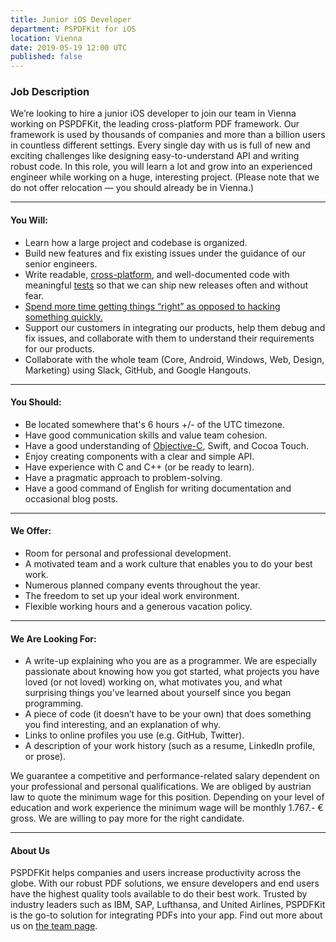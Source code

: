 ```yaml
---
title: Junior iOS Developer
department: PSPDFKit for iOS
location: Vienna
date: 2019-05-19 12:00 UTC
published: false
---
```


### Job Description

We’re looking to hire a junior iOS developer to join our team in Vienna working on PSPDFKit, the leading cross-platform PDF framework. Our framework is used by thousands of companies and more than a billion users in countless different settings. Every single day with us is full of new and exciting challenges like designing easy-to-understand API and writing robust code. In this role, you will learn a lot and grow into an experienced engineer while working on a huge, interesting project. (Please note that we do not offer relocation — you should already be in Vienna.)

* * *

#### You Will:

*   Learn how a large project and codebase is organized.
*   Build new features and fix existing issues under the guidance of our senior engineers.
*   Write readable, [cross-platform](/blog/2016/a-pragmatic-approach-to-cross-platform/), and well-documented code with meaningful [tests](/blog/2016/continuous-ios-code-coverage-with-jenkins-and-slather/) so that we can ship new releases often and without fear.
*   [Spend more time getting things “right” as opposed to hacking something quickly.](/blog/2016/writing-good-bug-reports/)
*   Support our customers in integrating our products, help them debug and fix issues, and collaborate with them to understand their requirements for our products.
*   Collaborate with the whole team (Core, Android, Windows, Web, Design, Marketing) using Slack, GitHub, and Google Hangouts.

* * *

#### You Should:

*   Be located somewhere that's 6 hours +/- of the UTC timezone.
*   Have good communication skills and value team cohesion.
*   Have a good understanding of [Objective-C](/blog/2018/binary-frameworks-swift/), Swift, and Cocoa Touch.
*   Enjoy creating components with a clear and simple API.
*   Have experience with C and C++ (or be ready to learn).
*   Have a pragmatic approach to problem-solving.
*   Have a good command of English for writing documentation and occasional blog posts.

* * *

#### We Offer:

*   Room for personal and professional development.
*   A motivated team and a work culture that enables you to do your best work.
*   Numerous planned company events throughout the year.
*   The freedom to set up your ideal work environment.
*   Flexible working hours and a generous vacation policy.

* * *

#### We Are Looking For:

*   A write-up explaining who you are as a programmer. We are especially passionate about knowing how you got started, what projects you have loved (or not loved) working on, what motivates you, and what surprising things you’ve learned about yourself since you began programming.
*   A piece of code (it doesn’t have to be your own) that does something you find interesting, and an explanation of why.
*   Links to online profiles you use (e.g. GitHub, Twitter).
*   A description of your work history (such as a resume, LinkedIn profile, or prose).

We guarantee a competitive and performance-related salary dependent on your professional and personal qualifications. We are obliged by austrian law to quote the minimum wage for this position. Depending on your level of education and work experience the minimum wage will be monthly 1.767.- € gross. We are willing to pay more for the right candidate.

* * *

#### About Us

PSPDFKit helps companies and users increase productivity across the globe. With our robust PDF solutions, we ensure developers and end users have the highest quality tools available to do their best work. Trusted by industry leaders such as IBM, SAP, Lufthansa, and United Airlines, PSPDFKit is the go-to solution for integrating PDFs into your app. Find out more about us on [the team page][].

[the team page]: /about
